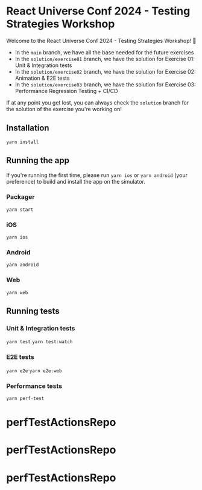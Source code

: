 # React Universe Conf 2024 - Testing Strategies Workshop

Welcome to the React Universe Conf 2024 - Testing Strategies Workshop! 🚀

- In the `main` branch, we have all the base needed for the future exercises
- In the `solution/exercise01` branch, we have the solution for Exercise 01: Unit & Integration tests
- In the `solution/exercise02` branch, we have the solution for Exercise 02: Animation & E2E tests
- In the `solution/exercise03` branch, we have the solution for Exercise 03: Performance Regression Testing + CI/CD

If at any point you get lost, you can always check the `solution` branch for the solution of the exercise you're working on!

## Installation

```yarn install```

## Running the app

If you're running the first time, please run `yarn ios` or `yarn android` (your preference) to build and install the app on the simulator.

### Packager

```yarn start```

### iOS

```yarn ios```

### Android

```yarn android```

### Web

```yarn web```

## Running tests

### Unit & Integration tests

```yarn test```
```yarn test:watch```

### E2E tests

```yarn e2e```
```yarn e2e:web```

### Performance tests
```yarn perf-test```
# perfTestActionsRepo
# perfTestActionsRepo
# perfTestActionsRepo
